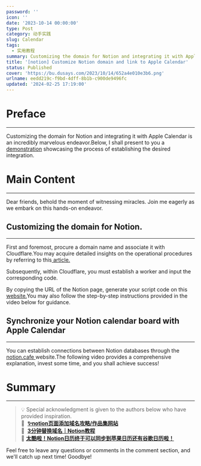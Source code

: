 ```yaml
---
password: ''
icon: ''
date: '2023-10-14 00:00:00'
type: Post
category: 动手实践
slug: Calendar
tags:
  - 实用教程
summary: Customizing the domain for Notion and integrating it with Apple Calendar is an incredibly marvelous endeavor.
title: '[notion] Customize Notion domain and link to Apple Calendar'
status: Published
cover: 'https://bu.dusays.com/2023/10/14/652a4e010e3b6.png'
urlname: eedd219c-f9bd-4dff-8b1b-c900de9496fc
updated: '2024-02-25 17:19:00'
---
```


# Preface


---


Customizing the domain for Notion and integrating it with Apple Calendar is an incredibly marvelous endeavor.Below, I shall present to you a [demonstration](https://notion.matrixcore.top/) showcasing the process of establishing the desired integration.


# Main Content


---


Dear friends, behold the moment of witnessing miracles. Join me eagerly as we embark on this hands-on endeavor.


## Customizing the domain for Notion.


---


First and foremost, procure a domain name and associate it with Cloudflare.You may acquire detailed insights on the operational procedures by referring to this[ article.](https://www.lpolaris.com/article/usecloudflare)


Subsequently, within Cloudflare, you must establish a worker and input the corresponding code.


By copying the URL of the Notion page, generate your script code on this [website.](/771ef38657244c27b9389734a9cbff44)You may also follow the step-by-step instructions provided in the video below for guidance.


## Synchronize your Notion calendar board with Apple Calendar


---


You can establish connections between Notion databases through the [notion.cafe ](https://notion.cafe/)website.The following video provides a comprehensive explanation, invest some time, and you shall achieve success!


# Summary


---


> 💡 Special acknowledgment is given to the authors below who have provided inspiration.  
> 🌺  [**✨notion页面添加域名攻略/作品集网站**](https://www.bilibili.com/video/BV1wY411f7wj/?spm_id_from=333.999.top_right_bar_window_history.content.click&vd_source=237e295a40d7aaea043ead8c0d2c78ab)  
> 🌺  [**3分钟替换域名｜Notion教程**](https://www.bilibili.com/video/BV1ne4y1r776/?spm_id_from=333.788.top_right_bar_window_history.content.click&vd_source=237e295a40d7aaea043ead8c0d2c78ab)[  
> ](https://www.bilibili.com/video/BV1ne4y1r776/?spm_id_from=333.788.top_right_bar_window_history.content.click&vd_source=237e295a40d7aaea043ead8c0d2c78ab)🌺  [**太酷啦！Notion日历终于可以同步到苹果日历还有谷歌日历啦！**](https://www.bilibili.com/video/BV1LX4y1m7cm/?spm_id_from=333.337.search-card.all.click&vd_source=237e295a40d7aaea043ead8c0d2c78ab)


Feel free to leave any questions or comments in the comment section, and we'll catch up next time! Goodbye!

